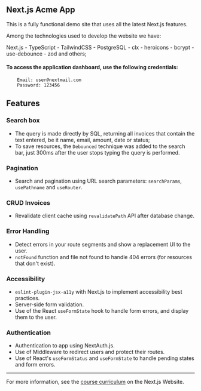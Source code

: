 ## Next.js Acme App

This is a fully functional demo site that uses all the latest Next.js features.

Among the technologies used to develop the website we have:

Next.js - TypeScript - TailwindCSS - PostgreSQL - clx - heroicons - bcrypt - use-debounce - zod and others;

#### To access the application dashboard, use the following credentials:

```
    Email: user@nextmail.com
    Password: 123456
```

## Features

### Search box

- The query is made directly by SQL, returning all invoices that contain the text entered, be it name, email, amount, date or status;
- To save resources, the `Debounced` technique was added to the search bar, just 300ms after the user stops typing the query is performed.

### Pagination

- Search and pagination using URL search parameters: `searchParams`, `usePathname` and `useRouter`.

### CRUD Invoices

- Revalidate client cache using `revalidatePath` API after database change.

### Error Handling

- Detect errors in your route segments and show a replacement UI to the user.
- `notFound` function and file not found to handle 404 errors (for resources that don't exist).

### Accessibility

- `eslint-plugin-jsx-a11y` with Next.js to implement accessibility best practices.
- Server-side form validation.
- Use of the React `useFormState` hook to handle form errors, and display them to the user.

### Authentication

- Authentication to app using NextAuth.js.
- Use of Middleware to redirect users and protect their routes.
- Use of React's `useFormStatus` and `useFormState` to handle pending states and form errors.

---

For more information, see the [course curriculum](https://nextjs.org/learn) on the Next.js Website.
